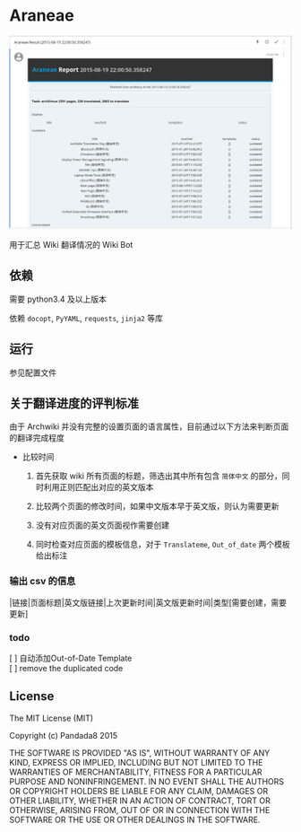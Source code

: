 # Araneae

![](screenshot.png)

用于汇总 Wiki 翻译情况的 Wiki Bot

## 依赖

需要 python3.4 及以上版本

依赖 `docopt`, `PyYAML`, `requests`, `jinja2` 等库

## 运行

参见配置文件

## 关于翻译进度的评判标准

由于 Archwiki 并没有完整的设置页面的语言属性，目前通过以下方法来判断页面的翻译完成程度

* 比较时间
  1. 首先获取 wiki 所有页面的标题，筛选出其中所有包含 `简体中文` 的部分，同时利用正则匹配出对应的英文版本

  2. 比较两个页面的修改时间，如果中文版本早于英文版，则认为需要更新

  3. 没有对应页面的英文页面视作需要创建

  4. 同时检查对应页面的模板信息，对于 `Translateme`, `Out_of_date` 两个模板给出标注

### 输出 csv 的信息

|链接|页面标题|英文版链接|上次更新时间|英文版更新时间|类型[需要创建，需要更新]

### todo

[ ] 自动添加Out-of-Date Template  
[ ] remove the duplicated code  

## License

The MIT License (MIT)

Copyright (c) Pandada8 2015

THE SOFTWARE IS PROVIDED "AS IS", WITHOUT WARRANTY OF ANY KIND, EXPRESS OR
IMPLIED, INCLUDING BUT NOT LIMITED TO THE WARRANTIES OF MERCHANTABILITY,
FITNESS FOR A PARTICULAR PURPOSE AND NONINFRINGEMENT. IN NO EVENT SHALL THE
AUTHORS OR COPYRIGHT HOLDERS BE LIABLE FOR ANY CLAIM, DAMAGES OR OTHER
LIABILITY, WHETHER IN AN ACTION OF CONTRACT, TORT OR OTHERWISE, ARISING FROM,
OUT OF OR IN CONNECTION WITH THE SOFTWARE OR THE USE OR OTHER DEALINGS IN
THE SOFTWARE.
